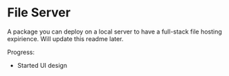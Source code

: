 # File Server

A package you can deploy on a local server to have a full-stack file hosting expirience. Will update this readme later.

Progress:
- Started UI design
